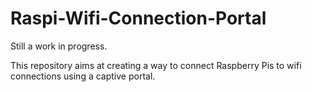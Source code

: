 # Raspi-Wifi-Connection-Portal
 
Still a work in progress.

This repository aims at creating a way to connect Raspberry Pis to wifi connections using a captive portal.
